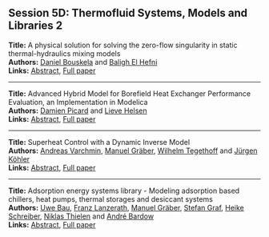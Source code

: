<h2>Session 5D: Thermofluid Systems, Models and Libraries 2</h2>
<p>
<b>Title:</b> A physical solution for solving the zero-flow singularity in static thermal-hydraulics mixing models<br />
<b>Authors:</b> <a href="../authors/author_48.html">Daniel Bouskela</a> and <a href="../authors/author_84.html">Baligh El Hefni</a><br />
<b>Links:</b> <a href="../abstracts/abstract_89.pdf">Abstract</a>, <a href="../submissions/ECP14096847_BouskelaElhefni.pdf">Full paper</a>
</p>
<hr />
<p>
<b>Title:</b> Advanced Hybrid Model for Borefield Heat Exchanger Performance Evaluation, an Implementation in Modelica<br />
<b>Authors:</b> <a href="../authors/author_242.html">Damien Picard</a> and <a href="../authors/author_131.html">Lieve Helsen</a><br />
<b>Links:</b> <a href="../abstracts/abstract_90.pdf">Abstract</a>, <a href="../submissions/ECP14096857_PicardHelsen.pdf">Full paper</a>
</p>
<hr />
<p>
<b>Title:</b> Superheat Control with a Dynamic Inverse Model<br />
<b>Authors:</b> <a href="../authors/author_323.html">Andreas Varchmin</a>, <a href="../authors/author_117.html">Manuel Gräber</a>, <a href="../authors/author_302.html">Wilhelm Tegethoff</a> and <a href="../authors/author_170.html">Jürgen Köhler</a><br />
<b>Links:</b> <a href="../abstracts/abstract_91.pdf">Abstract</a>, <a href="../submissions/ECP14096867_VarchminGraberTegethoffKohler.pdf">Full paper</a>
</p>
<hr />
<p>
<b>Title:</b> Adsorption energy systems library - Modeling adsorption based chillers, heat pumps, thermal storages and desiccant systems<br />
<b>Authors:</b> <a href="../authors/author_23.html">Uwe Bau</a>, <a href="../authors/author_186.html">Franz Lanzerath</a>, <a href="../authors/author_117.html">Manuel Gräber</a>, <a href="../authors/author_118.html">Stefan Graf</a>, <a href="../authors/author_281.html">Heike Schreiber</a>, <a href="../authors/author_306.html">Niklas Thielen</a> and <a href="../authors/author_21.html">André Bardow</a><br />
<b>Links:</b> <a href="../abstracts/abstract_92.pdf">Abstract</a>, <a href="../submissions/ECP14096875_BauLanzerathGraberGrafSchreiberThielenBardow.pdf">Full paper</a>
</p>